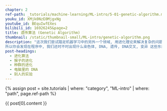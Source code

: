 ```yaml
---
chapter: 2
ref-path: _tutorials/machine-learning/ML-intro/5-01-genetic-algorithm.md
youku_id: XMjk0NzE0MjgxNg
youtube_id: BEquIwfEXes
bilibili_id: 16926245&page=2
title: 遗传算法 (Genetic Algorithm)
thumbnail: /static/thumbnail-small/ML-intro/genetic-algorithm.png
description: "这次我们尝试踏足机器学习中的另外一个领域, 用进化理论来解决复杂的问题. 遗传算法是进化算法的一个分支. 它将达尔文的进化理论搬进了计算机.
所以你会发现在程序中, 我们还时不时出现什么染色体, DNA, 遗传, DNA交叉, 变异 这些东西. 不过想想也能明白, 在自然界中, 优胜劣汰, 我们人类也是靠着这些手段一步步从猴子"
post-headings:
  - 进化算法
  - 猴子的进化
  - 种群的进化
  - 电脑里的 DNA
  - 别人的实验
---
```

{% assign post = site.tutorials | where: "category", "ML-intro" | where: "path", page.ref-path %}

{{ post[0].content }}
